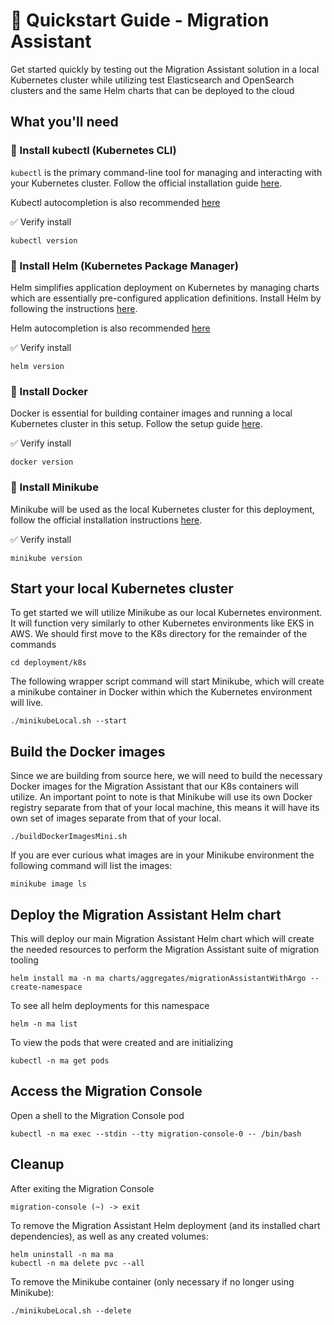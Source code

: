 # 🚀 Quickstart Guide - Migration Assistant

Get started quickly by testing out the Migration Assistant solution in a local Kubernetes cluster while utilizing test Elasticsearch and OpenSearch clusters and the same Helm charts that can be deployed to the cloud



## What you'll need

### 🔹 Install kubectl (Kubernetes CLI)

`kubectl` is the primary command-line tool for managing and interacting with your Kubernetes cluster. Follow the official installation guide [here](https://kubernetes.io/docs/tasks/tools/).

Kubectl autocompletion is also recommended [here](https://kubernetes.io/docs/reference/kubectl/generated/kubectl_completion/)

✅ Verify install

```shell
kubectl version
```


### 🔹 Install Helm (Kubernetes Package Manager)

Helm simplifies application deployment on Kubernetes by managing charts which are essentially pre-configured application definitions. Install Helm by following the instructions [here](https://helm.sh/docs/intro/install/).

Helm autocompletion is also recommended [here](https://helm.sh/docs/helm/helm_completion_bash/)

✅ Verify install

```shell
helm version
```


### 🔹 Install Docker

Docker is essential for building container images and running a local Kubernetes cluster in this setup. Follow the setup guide [here](https://docs.docker.com/engine/install/).

✅ Verify install

```shell
docker version
```


### 🔹 Install Minikube

Minikube will be used as the local Kubernetes cluster for this deployment, follow the official installation instructions [here](https://minikube.sigs.k8s.io/docs/start/?arch=%2Fmacos%2Farm64%2Fstable%2Fbinary+download).

✅ Verify install

```shell
minikube version
```


## Start your local Kubernetes cluster

To get started we will utilize Minikube as our local Kubernetes environment. It will function very similarly to other Kubernetes environments like EKS in AWS.  We should first move to the K8s directory for the remainder of the commands

```shell
cd deployment/k8s
```

The following wrapper script command will start Minikube, which will create a minikube container in Docker within which the Kubernetes environment will live.

```shell
./minikubeLocal.sh --start
```


## Build the Docker images

Since we are building from source here, we will need to build the necessary Docker images for the Migration Assistant that our K8s containers will utilize. An important point to note is that Minikube will use its own Docker registry separate from that of your local machine, this means it will have its own set of images separate from that of your local.

```shell
./buildDockerImagesMini.sh
```

If you are ever curious what images are in your Minikube environment the following command will list the images:

```shell
minikube image ls
```

## Deploy the Migration Assistant Helm chart

This will deploy our main Migration Assistant Helm chart which will create the needed resources to perform the Migration Assistant suite of migration tooling

```shell
helm install ma -n ma charts/aggregates/migrationAssistantWithArgo --create-namespace
```

To see all helm deployments for this namespace

```shell
helm -n ma list
```

To view the pods that were created and are initializing

```shell
kubectl -n ma get pods
```

## Access the Migration Console

Open a shell to the Migration Console pod

```shell
kubectl -n ma exec --stdin --tty migration-console-0 -- /bin/bash
```

## Cleanup

After exiting the Migration Console

```shell
migration-console (~) -> exit
```

To remove the Migration Assistant Helm deployment (and its installed chart dependencies), as well as any created volumes:

```shell
helm uninstall -n ma ma
kubectl -n ma delete pvc --all
```

To remove the Minikube container (only necessary if no longer using Minikube):

```shell
./minikubeLocal.sh --delete
```
